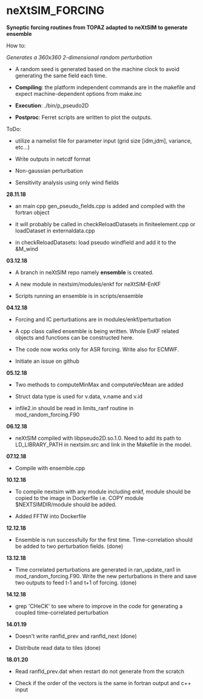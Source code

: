 # neXtSIM_FORCING

**Synoptic forcing routines from TOPAZ adapted to neXtSIM to generate ensemble**

How to:

_Generates a 360x360 2-dimensional random perturbation_

- A random seed is generated based on the machine clock to avoid generating the same field each
  time.

- __Compiling__: the platform independent commands are in the makefile and expect machine-dependent
  options from make.inc

- __Execution__: ./bin/p_pseudo2D

- __Postproc__: Ferret scripts are written to plot the outputs.

ToDo:

- utilize a namelist file for parameter input (grid size [idm,jdm], variance, etc...)

- Write outputs in netcdf format

- Non-gaussian perturbation

- Sensitivity analysis using only wind fields

__28.11.18__

- an main cpp  gen_pseudo_fields.cpp is added and compiled with the fortran object

- it will probably be called in checkReloadDatasets in finiteelement.cpp or loadDataset in
  externaldata.cpp

- in checkReloadDatasets: load pseudo windfield and add it to the &M_wind


__03.12.18__

-  A branch in neXtSIM repo namely **ensemble** is created.

-  A new module in nextsim/modules/enkf for neXtSIM-EnKF

-  Scripts running an ensemble is in scripts/ensemble


__04.12.18__

-  Forcing and IC perturbations are in modules/enkf/perturbation

-  A cpp class called ensemble is being written. Whole EnKF related objects and functions can be
   constructed here.

-  The code now works only for ASR forcing. Write also for ECMWF.

-  Initiate an issue on github


__05.12.18__

- Two methods to computeMinMax and computeVecMean are added

- Struct data type is used for v.data, v.name and v.id

- infile2.in should be read in limits_ranf routine in mod_random_forcing.F90


__06.12.18__

- neXtSIM compiled with libpseudo2D.so.1.0. Need to add its path to
  LD_LIBRARY_PATH in nextsim.src and link in the Makefile in the model.

__07.12.18__

- Compile with ensemble.cpp


__10.12.18__

- To compile nextsim with any module including enkf, module should be copied to
  the image in Dockerfile i.e. COPY module $NEXTSIMDIR/module should be added.

- Added FFTW into Dockerfile

__12.12.18__

- Ensemble is run successfully for the first time. Time-correlation should be
  added to two perturbation fields. (done)

__13.12.18__

- Time correlated perturbations are generated in ran_update_ran1 in
  mod_random_forcing.F90. Write the new perturbations in there and save two
outputs to feed t-1 and t+1 of forcing. (done)

__14.12.18__

- grep 'CHeCK' to see where to improve in the code for generating a coupled time-correlated perturbation


__14.01.19__

- Doesn't write ranfld_prev and ranfld_next (done)

- Distribute read data to tiles (done)

__18.01.20__

- Read ranfld_prev.dat when restart do not generate from the scratch

- Check if the order of the vectors is the same in fortran output and c++ input



